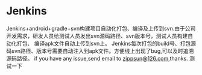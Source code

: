 # Jenkins
Jenkins+android+gradle+svn构建项目自动化打包、编译及上传到svn.由于公司开发需求，研发人员给测试人员发出svn源码路径、svn版本号，测试人员构建自动化打包、
编译apk文件自动上传到svn上。
Jenkins每次打包的build号、打包源码svn路径、版本号需要自动注入到apk文件。方便线上出现了bug,可以及时追溯源码路径。
if  you have any issue,send email to zippsun@126.com,thanks.
测试一下
